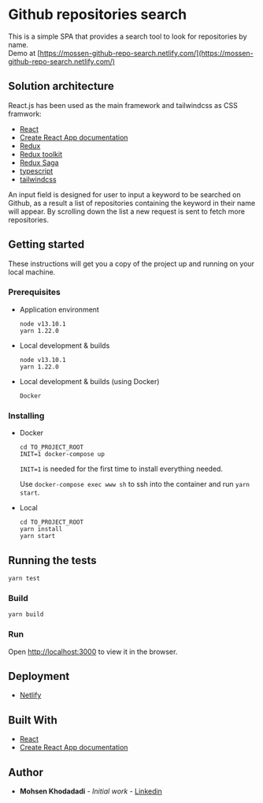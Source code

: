 # Github repositories search

This is a simple SPA that provides a search tool to look for repositories by name.
<br />
Demo at [https://mossen-github-repo-search.netlify.com/](https://mossen-github-repo-search.netlify.com/)

## Solution architecture

React.js has been used as the main framework and tailwindcss as CSS framwork:

* [React](https://github.com/facebook/react)
* [Create React App documentation](https://facebook.github.io/create-react-app/docs/getting-started)
* [Redux](https://react-redux.js.org/)
* [Redux toolkit](https://redux-toolkit.js.org/)
* [Redux Saga](https://redux-saga.js.org/)
* [typescript](https://www.typescriptlang.org/)
* [tailwindcss](https://tailwindcss.com/)

An input field is designed for user to input a keyword to be searched on Github, as a result a list of repositories containing the keyword in their name will appear.
By scrolling down the list a new request is sent to fetch more repositories.

## Getting started

These instructions will get you a copy of the project up and running on your local machine. 

### Prerequisites

* Application environment
   ```
   node v13.10.1
   yarn 1.22.0
   ```
* Local development & builds
   ```
   node v13.10.1
   yarn 1.22.0
   ```
* Local development & builds (using Docker)
   ```
   Docker
   ```

### Installing

* Docker
    ```
    cd TO_PROJECT_ROOT
    INIT=1 docker-compose up
    ```
  ```INIT=1``` is needed for the first time to install everything needed.
  
  Use ```docker-compose exec www sh``` to ssh into the container and run ```yarn start```.

* Local
    ```
    cd TO_PROJECT_ROOT
    yarn install
    yarn start
    ```

## Running the tests
```
yarn test
```

### Build
```
yarn build
```
### Run
Open [http://localhost:3000](http://localhost:3000) to view it in the browser.

## Deployment
* [Netlify](https://www.netlify.com/)

## Built With

* [React](https://github.com/facebook/react)
* [Create React App documentation](https://facebook.github.io/create-react-app/docs/getting-started)


## Author

* **Mohsen Khodadadi** - *Initial work* - [Linkedin](https://www.linkedin.com/in/mohsen-khodadadi/u)
